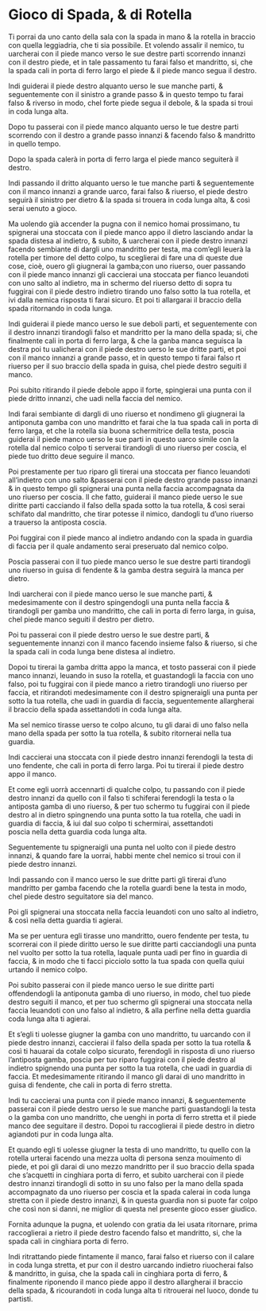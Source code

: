 # Gioco di Spada, & di Rotella

Ti porrai da uno canto della sala con la spada in mano & la rotella in braccio con quella leggiadria, che ti sia possibile.
 Et volendo assalir il nemico, tu uarcherai con il piede manco verso le sue destre parti scorrendo innanzi con il destro piede, 
 et in tale passamento tu farai falso et mandritto, si, che la spada cali in porta di ferro largo el piede & il piede manco segua il destro.
 
 Indi guiderai il piede destro alquanto uerso le sue manche parti, & seguentemente con il sinistro a grande passo & in questo 
 tempo tu farai falso & riverso in modo, chel forte piede segua il debole, & la spada  si troui in coda lunga alta.
 
 Dopo tu passerai con il piede manco alquanto uerso le tue destre parti scorrendo con il destro a grande passo innanzi & 
 facendo falso & mandritto in quello tempo.
 
 Dopo la spada calerà in porta di ferro larga el piede manco seguiterà il destro.
 
 Indi passando il dritto alquanto uerso le tue manche parti & seguentemente con il manco innanzi a grande uarco, farai 
 falso & riuerso, el piede destro seguirà il sinistro per dietro & la spada si trouera in coda lunga alta, & così serai uenuto a gioco.
 
 Ma uolendo già accender la pugna con il nemico homai prossimano, tu spignerai una stoccata con il piede manco appo il dietro 
 lasciando andar la spada distesa al indietro, & subito, & uarcherai con il piede destro innanzi facendo sembiante di dargli 
 uno mandritto per testa, ma com’egli leuerà la rotella per timore del detto colpo, tu sceglierai di fare una di queste due cose, 
 cioè, ouero gli giugnerai la gamba;con uno riuerso, ouer passando con il piede manco innanzi gli caccierai una stoccata per 
 fianco leuandoti con uno salto al indietro, ma in schermo del riuerso detto di sopra tu fuggirai con il piede destro indietro 
 tirando uno falso sotto la tua rotella, et  ivi dalla nemica risposta ti farai sicuro. Et poi ti allargarai il braccio della spada ritornando in coda lunga.

Indi guiderai il piede manco uerso le sue deboli parti, et seguentemente con il destro innanzi tirandogli falso et 
mandritto per la mano della spada; si, che finalmente cali in porta di ferro larga, & che la ganba manca seguisca la 
destra poi tu ualicherai con il piede destro uerso le sue dritte parti, et poi con il manco innanzi a grande passo, 
et in questo tempo ti farai falso rt riuerso per il suo braccio della spada in guisa, chel piede destro seguiti il manco.

 Poi subito ritirando il piede debole appo il forte, spingierai una punta con il piede dritto innanzi, che uadi nella 
 faccia del nemico.
 
Indi farai sembiante di dargli di uno riuerso et  nondimeno gli giugnerai la antiponuta gamba con uno mandritto et farai che la tua spada cali in porta di ferro larga, et che la rotella sia buona schermitrice della testa, poscia guiderai il piede manco uerso le sue parti in questo uarco simile con la rotella dal nemico colpo ti serverai  tirandogli di uno riuerso per coscia, el piede tuo dritto deue seguire il manco.

Poi prestamente per tuo riparo gli tirerai una stoccata per fianco leuandoti all’indietro con uno salto &passerai con il piede destro grande passo innanzi & in questo tempo gli spignerai una punta nella faccia accompagnata  da uno riuerso per coscia.
 Il che fatto, guiderai il manco piede uerso le sue diritte parti cacciando il falso della spada sotto la tua rotella, & così serai schifato dal mandritto, che tirar potesse il nimico, dandogli tu d’uno riuerso a trauerso la antiposta coscia.
 
 Poi fuggirai con il piede manco al indietro andando con la spada in guardia di faccia per il quale andamento serai preseruato dal nemico colpo.
 
Poscia passerai con il tuo piede manco uerso le sue destre parti tirandogli uno riuerso in guisa di fendente & la gamba destra seguirà la manca per dietro.

Indi uarcherai con il piede manco uerso le sue manche parti, & medesimamente con il destro spingendogli una punta nella faccia & tirandogli per gamba uno mandritto, che cali in porta di ferro larga, in guisa, chel piede manco seguiti il destro per dietro.

Poi tu passerai con il piede destro uerso le sue destre parti, & seguentemente innanzi con il manco facendo insieme falso & riuerso, si che la spada cali in coda lunga bene distesa al indietro.

Dopoi tu tirerai la gamba dritta appo la manca, et tosto passerai con il piede manco innanzi, leuando in suso la rotella, et guastandogli la faccia con uno falso, poi tu fuggirai con il piede manco a rietro tirandogli uno riuerso per faccia, et ritirandoti medesimamente con il destro spigneraigli una punta per sotto la tua rotella, che uadi in guardia di faccia, seguentemente allargherai il braccio della spada assettandoti in coda lunga alta.

 Ma sel nemico tirasse uerso te colpo alcuno, tu gli darai di uno falso nella mano della spada per sotto la tua rotella, & subito ritornerai nella tua guardia.
 
 Indi caccierai una stoccata con il piede destro innanzi ferendogli la testa di uno fendente, che cali in porta di ferro larga.
 Poi tu tirerai il piede destro appo il manco.
 
Et come egli uorrà accennarti di qualche colpo, tu passando con il piede destro innanzi da quello con il falso ti schiferai 
ferendogli la testa o la antiposta gamba di uno riuerso, & per tuo schermo tu fuggirai con il piede destro al in dietro 
spingnendo una punta sotto la tua rotella, che uadi in guardia di faccia, & iui dal suo colpo ti schermirai, assettandoti  
poscia nella detta guardia coda lunga alta.

 Seguentemente tu spigneraigli una punta nel uolto con il piede destro innanzi, & quando fare la uorrai, habbi mente 
 chel nemico si troui con il piede destro innanzi.
 
Indi passando con il manco uerso le sue dritte parti gli tirerai d’uno mandritto per gamba facendo che la rotella guardi 
bene la testa in modo, chel piede destro seguitatore sia del manco.

 Poi gli spignerai una stoccata nella faccia leuandoti con uno salto al indietro, & così nella detta guardia ti agierai.
 
Ma se per uentura egli tirasse uno mandritto, ouero fendente per testa, tu scorrerai con il piede diritto uerso le 
sue diritte parti cacciandogli una punta nel vuolto per sotto la tua rotella, laquale punta uadi per fino in guardia 
di faccia, & in modo che ti facci picciolo sotto la tua spada con quella quiui urtando il nemico colpo.

 Poi subito passerai con il piede manco uerso le sue diritte parti offendendogli la antiponuta gamba di uno riuerso,
 in modo, chel tuo piede destro seguiti il manco, et per tuo schermo gli spignerai una stoccata nella faccia leuandoti 
 con uno falso al indietro, & alla perfine nella detta guardia coda lunga alta ti agierai.
 
Et s’egli ti uolesse giugner la gamba con uno mandritto, tu uarcando con il piede destro innanzi, caccierai il falso della spada per sotto la tua rotella & così ti hauarai da cotale colpo sicurato, ferendogli in risposta di uno riuerso l’antiposta gamba, poscia per tuo riparo fuggirai con il piede destro al indietro spignendo una punta per sotto la tua rotella, che uadi in guardia di faccia.
 Et medesimamente ritirando il manco gli darai di uno mandritto in guisa di fendente, che cali in porta di ferro stretta.
 
Indi tu caccierai una punta con il piede manco innanzi, & seguentemente passerai  con il piede destro uerso le sue manche parti guastandogli la testa o la gamba con uno mandritto, che uenghi in porta di ferro stretta et il piede manco dee seguitare il destro.
 Dopoi tu raccoglierai il piede destro in dietro agiandoti pur in coda lunga alta.
 
 Et quando egli ti uolesse giugner la testa di uno mandritto, tu quello con la rotella urterai facendo una mezza uolta di persona senza mouimento di piede, et poi gli darai di uno mezzo mandritto per il suo braccio della spada che s’acquetti in cinghiara porta di ferro, et subito uarcherai con il piede destro innanzi tirandogli di sotto in su uno falso per la mano della spada accompagnato da uno riuerso per coscia et la spada calerai in coda lunga stretta con il piede destro innanzi, & in questa guardia non si puote far colpo che così non si danni, ne miglior di questa nel presente gioco esser giudico.
 
Fornita adunque la pugna, et uolendo con gratia da lei usata ritornare, prima raccoglierai a rietro il piede destro facendo falso et mandritto, si, che la spada cali in cinghiara porta di ferro.

Indi ritrattando piede fintamente il manco, farai falso et riuerso con il calare in coda lunga stretta, et pur con il destro uarcando indietro riuocherai falso & mandritto, in guisa, che la spada cali in cinghiara porta di ferro, & finalmente riponendo il manco piede appo il destro allargherai il braccio della spada, & ricourandoti in coda lunga alta ti ritrouerai nel luoco, donde tu partisti.
